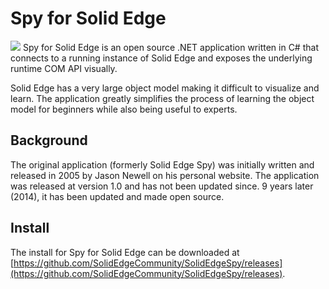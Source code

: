 Spy for Solid Edge
================
![](https://raw.githubusercontent.com/SolidEdgeCommunity/SolidEdgeSpy/master/media/screenshot.png)
Spy for Solid Edge is an open source .NET application written in C# that connects to a running instance of Solid Edge and exposes the underlying runtime COM API visually.

Solid Edge has a very large object model making it difficult to visualize and learn. The application greatly simplifies the process of learning the object model for beginners while also being useful to experts.

## Background
The original application (formerly Solid Edge Spy) was initially written and released in 2005 by Jason Newell on his personal website. The application was released at version 1.0 and has not been updated since. 9 years later (2014), it has been updated and made open source. 

## Install
The install for Spy for Solid Edge can be downloaded at [https://github.com/SolidEdgeCommunity/SolidEdgeSpy/releases](https://github.com/SolidEdgeCommunity/SolidEdgeSpy/releases).
